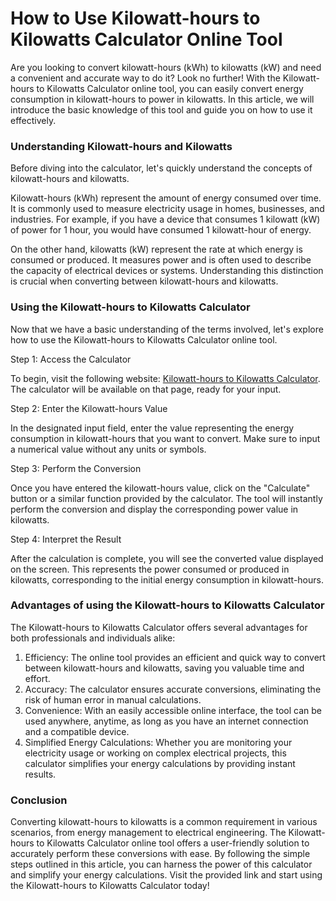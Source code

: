 How to Use Kilowatt-hours to Kilowatts Calculator Online Tool
=============================================================

Are you looking to convert kilowatt-hours (kWh) to kilowatts (kW) and need a convenient and accurate way to do it? Look no further! With the Kilowatt-hours to Kilowatts Calculator online tool, you can easily convert energy consumption in kilowatt-hours to power in kilowatts. In this article, we will introduce the basic knowledge of this tool and guide you on how to use it effectively.

### Understanding Kilowatt-hours and Kilowatts

Before diving into the calculator, let's quickly understand the concepts of kilowatt-hours and kilowatts.

Kilowatt-hours (kWh) represent the amount of energy consumed over time. It is commonly used to measure electricity usage in homes, businesses, and industries. For example, if you have a device that consumes 1 kilowatt (kW) of power for 1 hour, you would have consumed 1 kilowatt-hour of energy.

On the other hand, kilowatts (kW) represent the rate at which energy is consumed or produced. It measures power and is often used to describe the capacity of electrical devices or systems. Understanding this distinction is crucial when converting between kilowatt-hours and kilowatts.

### Using the Kilowatt-hours to Kilowatts Calculator

Now that we have a basic understanding of the terms involved, let's explore how to use the Kilowatt-hours to Kilowatts Calculator online tool.

Step 1: Access the Calculator

To begin, visit the following website: [Kilowatt-hours to Kilowatts Calculator](https://www.onlinecalculatorsfree.com/tools/kilowatthours-to-kilowatts-calculator.html). The calculator will be available on that page, ready for your input.

Step 2: Enter the Kilowatt-hours Value

In the designated input field, enter the value representing the energy consumption in kilowatt-hours that you want to convert. Make sure to input a numerical value without any units or symbols.

Step 3: Perform the Conversion

Once you have entered the kilowatt-hours value, click on the "Calculate" button or a similar function provided by the calculator. The tool will instantly perform the conversion and display the corresponding power value in kilowatts.

Step 4: Interpret the Result

After the calculation is complete, you will see the converted value displayed on the screen. This represents the power consumed or produced in kilowatts, corresponding to the initial energy consumption in kilowatt-hours.

### Advantages of using the Kilowatt-hours to Kilowatts Calculator

The Kilowatt-hours to Kilowatts Calculator offers several advantages for both professionals and individuals alike:

1. Efficiency: The online tool provides an efficient and quick way to convert between kilowatt-hours and kilowatts, saving you valuable time and effort.
2. Accuracy: The calculator ensures accurate conversions, eliminating the risk of human error in manual calculations.
3. Convenience: With an easily accessible online interface, the tool can be used anywhere, anytime, as long as you have an internet connection and a compatible device.
4. Simplified Energy Calculations: Whether you are monitoring your electricity usage or working on complex electrical projects, this calculator simplifies your energy calculations by providing instant results.

### Conclusion

Converting kilowatt-hours to kilowatts is a common requirement in various scenarios, from energy management to electrical engineering. The Kilowatt-hours to Kilowatts Calculator online tool offers a user-friendly solution to accurately perform these conversions with ease. By following the simple steps outlined in this article, you can harness the power of this calculator and simplify your energy calculations. Visit the provided link and start using the Kilowatt-hours to Kilowatts Calculator today!